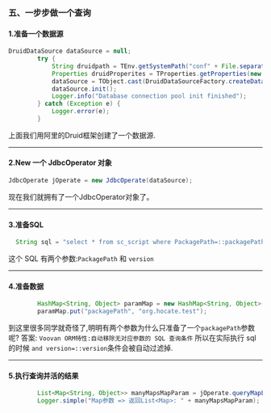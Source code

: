### 五、一步步做一个查询

#### 1.准备一个数据源
```java
DruidDataSource dataSource = null;
        try {
            String druidpath = TEnv.getSystemPath("conf" + File.separator + "datasource.properties");
            Properties druidProperites = TProperties.getProperties(new File(druidpath));
            dataSource = TObject.cast(DruidDataSourceFactory.createDataSource(druidProperites));
            dataSource.init();
            Logger.info("Database connection pool init finished");
        } catch (Exception e) {
            Logger.error(e);
        }
```

上面我们用阿里的Druid框架创建了一个数据源.

------------------------------

#### 2.New 一个 JdbcOperator 对象
```java
JdbcOperate jOperate = new JdbcOperate(dataSource);
```
现在我们就拥有了一个JdbcOperator对象了。

------------------------------

#### 3.准备SQL
```java
  String sql = "select * from sc_script where PackagePath=::packagePath and version=::version";
```
这个 SQL 有两个参数:`PackagePath` 和 `version`

------------------------------
#### 4.准备数据
```java
        HashMap<String, Object> paramMap = new HashMap<String, Object>();
        paramMap.put("packagePath", "org.hocate.test");
```
到这里很多同学就奇怪了,明明有两个参数为什么只准备了一个`packagePath`参数呢?
答案: `Voovan ORM特性:自动移除无对应参数的 SQL 查询条件`
所以在实际执行 sql 的时候 `and version=::version`条件会被自动过滤掉.

------------------------------
#### 5.执行查询并活的结果
```java
        List<Map<String, Object>> manyMapsMapParam = jOperate.queryMapList(sql, paramMap);
        Logger.simple("Map参数 => 返回List<Map>: " + manyMapsMapParam);
```

